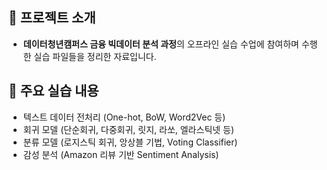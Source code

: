 ## 📂 프로젝트 소개

- **데이터청년캠퍼스 금융 빅데이터 분석 과정**의 오프라인 실습 수업에 참여하며 수행한 실습 파일들을 정리한 자료입니다.  




## 📁 주요 실습 내용

- 텍스트 데이터 전처리 (One-hot, BoW, Word2Vec 등)
- 회귀 모델 (단순회귀, 다중회귀, 릿지, 라쏘, 엘라스틱넷 등)
- 분류 모델 (로지스틱 회귀, 앙상블 기법, Voting Classifier)
- 감성 분석 (Amazon 리뷰 기반 Sentiment Analysis)
